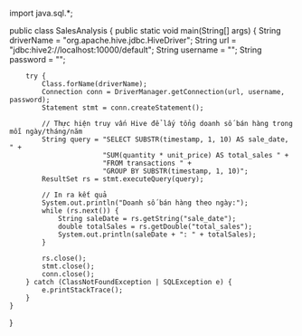 import java.sql.*;

public class SalesAnalysis {
    public static void main(String[] args) {
        String driverName = "org.apache.hive.jdbc.HiveDriver";
        String url = "jdbc:hive2://localhost:10000/default";
        String username = "";
        String password = "";

        try {
            Class.forName(driverName);
            Connection conn = DriverManager.getConnection(url, username, password);
            Statement stmt = conn.createStatement();

            // Thực hiện truy vấn Hive để lấy tổng doanh số bán hàng trong mỗi ngày/tháng/năm
            String query = "SELECT SUBSTR(timestamp, 1, 10) AS sale_date, " +
                           "SUM(quantity * unit_price) AS total_sales " +
                           "FROM transactions " +
                           "GROUP BY SUBSTR(timestamp, 1, 10)";
            ResultSet rs = stmt.executeQuery(query);

            // In ra kết quả
            System.out.println("Doanh số bán hàng theo ngày:");
            while (rs.next()) {
                String saleDate = rs.getString("sale_date");
                double totalSales = rs.getDouble("total_sales");
                System.out.println(saleDate + ": " + totalSales);
            }

            rs.close();
            stmt.close();
            conn.close();
        } catch (ClassNotFoundException | SQLException e) {
            e.printStackTrace();
        }
    }
}

